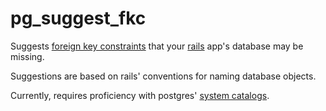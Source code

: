pg_suggest_fkc
==============

Suggests [foreign key constraints][1] that your [rails][2] app's 
database may be missing.

Suggestions are based on rails' conventions for naming database
objects.

Currently, requires proficiency with postgres' [system catalogs][3].

[1]: http://www.postgresql.org/docs/9.3/static/ddl-constraints.html#DDL-CONSTRAINTS-FK "Chapter 5.3.5. Foreign Keys"
[2]: http://rubyonrails.org/ 
[3]: http://www.postgresql.org/docs/9.3/static/catalogs.html "Chapter 47. System Catalogs"
